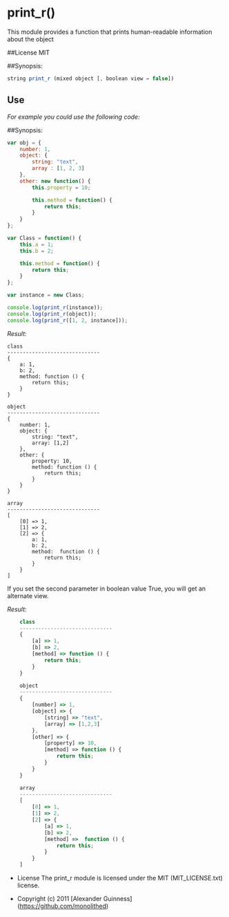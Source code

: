 # print_r()

This module provides a function that prints human-readable information about the object

##License
	MIT

##Synopsis:
```javascript
string print_r (mixed object [, boolean view = false])
```

## Use
*For example you could use the following code:*

##Synopsis:

```javascript
var obj = {
	number: 1,
	object: {
		string: "text",
		array : [1, 2, 3]
	},
	other: new function() {
		this.property = 10;

		this.method = function() {
			return this;
		}
	}
};

var Class = function() {
	this.a = 1;
	this.b = 2;

	this.method = function() {
		return this;
	}
};

var instance = new Class;

console.log(print_r(instance));
console.log(print_r(object));
console.log(print_r([1, 2, instance]));
```

*Result:*

	class
	------------------------------
	{
		a: 1,
		b: 2,
		method: function () {
			return this;
		}
	}

	object
	------------------------------
	{
		number: 1,
		object: {
			string: "text",
			array: [1,2]
		},
		other: {
			property: 10,
			method: function () {
				return this;
			}
		}
	}

	array
	------------------------------
	[
		[0] => 1,
		[1] => 2,
		[2] => {
			a: 1,
			b: 2,
			method:  function () {
				return this;
			}
		}
	]

If you set the second parameter <view> in boolean value True, you will get an alternate view.<br />

*Result:*

```javascript
	class
	------------------------------
	{
		[a] => 1,
		[b] => 2,
		[method] => function () {
			return this;
		}
	}

	object
	------------------------------
	{
		[number] => 1,
		[object] => {
			[string] => "text",
			[array] => [1,2,3]
		},
		[other] => {
			[property] => 10,
			[method] => function () {
				return this;
			}
		}
	}

	array
	------------------------------
	[
		[0] => 1,
		[1] => 2,
		[2] => {
			[a] => 1,
			[b] => 2,
			[method] =>  function () {
				return this;
			}
		}
	]
```

* License
    The print_r module is licensed under the MIT (MIT_LICENSE.txt) license.

* Copyright (c) 2011 [Alexander Guinness] (https://github.com/monolithed)
